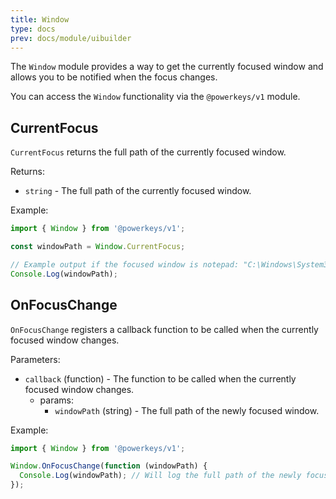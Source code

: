 ```yaml
---
title: Window
type: docs
prev: docs/module/uibuilder
---
```


The `Window` module provides a way to get the currently focused window and allows you to be notified when the focus changes.

You can access the `Window` functionality via the `@powerkeys/v1` module.

## CurrentFocus

`CurrentFocus` returns the full path of the currently focused window.

Returns:

- `string` - The full path of the currently focused window.

Example:
```javascript
import { Window } from '@powerkeys/v1';

const windowPath = Window.CurrentFocus;

// Example output if the focused window is notepad: "C:\Windows\System32\notepad.exe"
Console.Log(windowPath);
```

## OnFocusChange

`OnFocusChange` registers a callback function to be called when the currently focused window changes.

Parameters:

- `callback` (function) - The function to be called when the currently focused window changes.
  - params:
    - `windowPath` (string) - The full path of the newly focused window.

Example:
```javascript
import { Window } from '@powerkeys/v1';

Window.OnFocusChange(function (windowPath) {
  Console.Log(windowPath); // Will log the full path of the newly focused window
});
```